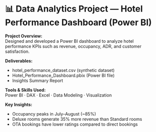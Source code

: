 # 📊 Data Analytics Project — Hotel Performance Dashboard (Power BI)

**Project Overview:**  
Designed and developed a Power BI dashboard to analyze hotel performance KPIs such as revenue, occupancy, ADR, and customer satisfaction.

**Deliverables:**  
- hotel_performance_dataset.csv (synthetic dataset)
- Hotel_Performance_Dashboard.pbix (Power BI file)
- Insights Summary Report

**Tools & Skills Used:**  
Power BI · DAX · Excel · Data Modeling · Visualization

**Key Insights:**  
- Occupancy peaks in July–August (~85%)  
- Deluxe rooms generate 35% more revenue than Standard rooms  
- OTA bookings have lower ratings compared to direct bookings

